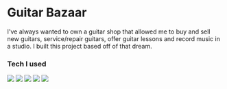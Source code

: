 <h1>Guitar Bazaar</h1>

I've always wanted to own a guitar shop that allowed me to buy and sell new guitars, service/repair guitars, offer guitar lessons and record music in a studio.  I built this project based off of that dream.


<h3>Tech I used</h3>

<img src="https://cdn0.iconfinder.com/data/icons/long-shadow-web-icons/512/boostrap-128.png"><span></span>
<img src="https://cdn3.iconfinder.com/data/icons/logos-3/250/angular-128.png">
<img src="https://cdn4.iconfinder.com/data/icons/logos-3/456/nodejs-new-pantone-black-128.png">
<img src="https://cdn0.iconfinder.com/data/icons/long-shadow-web-icons/512/boostrap-128.png">
<img src="https://cdn0.iconfinder.com/data/icons/long-shadow-web-icons/512/boostrap-128.png">
